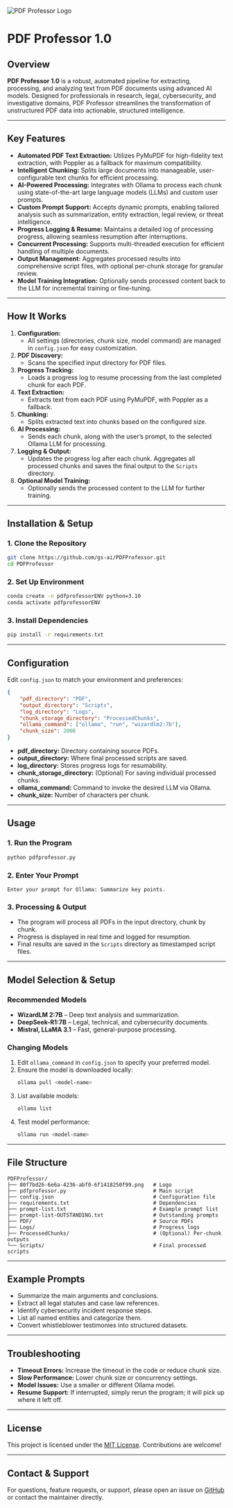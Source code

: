 ![PDF Professor Logo](80f7bd26-6e6a-4236-abf0-6f1418250f99.png)

# PDF Professor 1.0

## Overview

**PDF Professor 1.0** is a robust, automated pipeline for extracting, processing, and analyzing text from PDF documents using advanced AI models. Designed for professionals in research, legal, cybersecurity, and investigative domains, PDF Professor streamlines the transformation of unstructured PDF data into actionable, structured intelligence.

---

## Key Features

- **Automated PDF Text Extraction:** Utilizes PyMuPDF for high-fidelity text extraction, with Poppler as a fallback for maximum compatibility.
- **Intelligent Chunking:** Splits large documents into manageable, user-configurable text chunks for efficient processing.
- **AI-Powered Processing:** Integrates with Ollama to process each chunk using state-of-the-art large language models (LLMs) and custom user prompts.
- **Custom Prompt Support:** Accepts dynamic prompts, enabling tailored analysis such as summarization, entity extraction, legal review, or threat intelligence.
- **Progress Logging & Resume:** Maintains a detailed log of processing progress, allowing seamless resumption after interruptions.
- **Concurrent Processing:** Supports multi-threaded execution for efficient handling of multiple documents.
- **Output Management:** Aggregates processed results into comprehensive script files, with optional per-chunk storage for granular review.
- **Model Training Integration:** Optionally sends processed content back to the LLM for incremental training or fine-tuning.

---

## How It Works

1. **Configuration:**
   - All settings (directories, chunk size, model command) are managed in `config.json` for easy customization.
2. **PDF Discovery:**
   - Scans the specified input directory for PDF files.
3. **Progress Tracking:**
   - Loads a progress log to resume processing from the last completed chunk for each PDF.
4. **Text Extraction:**
   - Extracts text from each PDF using PyMuPDF, with Poppler as a fallback.
5. **Chunking:**
   - Splits extracted text into chunks based on the configured size.
6. **AI Processing:**
   - Sends each chunk, along with the user’s prompt, to the selected Ollama LLM for processing.
7. **Logging & Output:**
   - Updates the progress log after each chunk. Aggregates all processed chunks and saves the final output to the `Scripts` directory.
8. **Optional Model Training:**
   - Optionally sends the processed content to the LLM for further training.

---

## Installation & Setup

### 1. Clone the Repository
```bash
git clone https://github.com/gs-ai/PDFProfessor.git
cd PDFProfessor
```

### 2. Set Up Environment
```bash
conda create -n pdfprofessorENV python=3.10
conda activate pdfprofessorENV
```

### 3. Install Dependencies
```bash
pip install -r requirements.txt
```

---

## Configuration

Edit `config.json` to match your environment and preferences:

```json
{
    "pdf_directory": "PDF",
    "output_directory": "Scripts",
    "log_directory": "Logs",
    "chunk_storage_directory": "ProcessedChunks",
    "ollama_command": ["ollama", "run", "wizardlm2:7b"],
    "chunk_size": 2000
}
```

- **pdf_directory:** Directory containing source PDFs.
- **output_directory:** Where final processed scripts are saved.
- **log_directory:** Stores progress logs for resumability.
- **chunk_storage_directory:** (Optional) For saving individual processed chunks.
- **ollama_command:** Command to invoke the desired LLM via Ollama.
- **chunk_size:** Number of characters per chunk.

---

## Usage

### 1. Run the Program
```bash
python pdfprofessor.py
```

### 2. Enter Your Prompt
```
Enter your prompt for Ollama: Summarize key points.
```

### 3. Processing & Output
- The program will process all PDFs in the input directory, chunk by chunk.
- Progress is displayed in real time and logged for resumption.
- Final results are saved in the `Scripts` directory as timestamped script files.

---

## Model Selection & Setup

### Recommended Models
- **WizardLM 2:7B** – Deep text analysis and summarization.
- **DeepSeek-R1:7B** – Legal, technical, and cybersecurity documents.
- **Mistral, LLaMA 3.1** – Fast, general-purpose processing.

### Changing Models
1. Edit `ollama_command` in `config.json` to specify your preferred model.
2. Ensure the model is downloaded locally:
   ```bash
   ollama pull <model-name>
   ```
3. List available models:
   ```bash
   ollama list
   ```
4. Test model performance:
   ```bash
   ollama run <model-name>
   ```

---

## File Structure

```plaintext
PDFProfessor/
├── 80f7bd26-6e6a-4236-abf0-6f1418250f99.png   # Logo
├── pdfprofessor.py                            # Main script
├── config.json                                # Configuration file
├── requirements.txt                           # Dependencies
├── prompt-list.txt                            # Example prompt list
├── prompt-list-OUTSTANDING.txt                # Outstanding prompts
├── PDF/                                       # Source PDFs
├── Logs/                                      # Progress logs
├── ProcessedChunks/                           # (Optional) Per-chunk outputs
└── Scripts/                                   # Final processed scripts
```

---

## Example Prompts

- Summarize the main arguments and conclusions.
- Extract all legal statutes and case law references.
- Identify cybersecurity incident response steps.
- List all named entities and categorize them.
- Convert whistleblower testimonies into structured datasets.

---

## Troubleshooting

- **Timeout Errors:** Increase the timeout in the code or reduce chunk size.
- **Slow Performance:** Lower chunk size or concurrency settings.
- **Model Issues:** Use a smaller or different Ollama model.
- **Resume Support:** If interrupted, simply rerun the program; it will pick up where it left off.

---

## License

This project is licensed under the [MIT License](LICENSE). Contributions are welcome!

---

## Contact & Support

For questions, feature requests, or support, please open an issue on [GitHub](https://github.com/gs-ai/PDFProfessor) or contact the maintainer directly.

